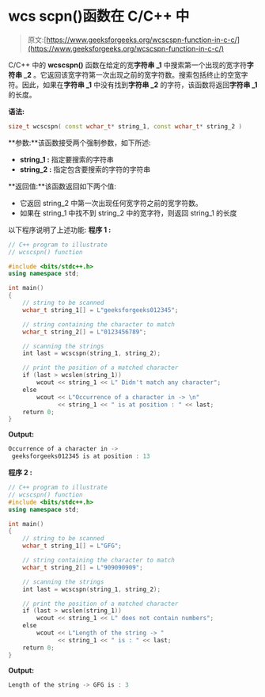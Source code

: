 # wcs scpn()函数在 C/C++ 中

> 原文:[https://www.geeksforgeeks.org/wcscspn-function-in-c-c/](https://www.geeksforgeeks.org/wcscspn-function-in-c-c/)

C/C++ 中的 **wcscspn()** 函数在给定的宽**字符串 _1** 中搜索第一个出现的宽字符**字符串 _2** 。它返回该宽字符第一次出现之前的宽字符数。搜索包括终止的空宽字符。因此，如果在**字符串 _1** 中没有找到**字符串 _2** 的字符，该函数将返回**字符串 _1** 的长度。

**语法:**

```cpp
size_t wcscspn( const wchar_t* string_1, const wchar_t* string_2 )
```

**参数:**该函数接受两个强制参数，如下所述:

*   **string_1 :** 指定要搜索的字符串
*   **string_2 :** 指定包含要搜索的字符的字符串

**返回值:**该函数返回如下两个值:

*   它返回 string_2 中第一次出现任何宽字符之前的宽字符数。
*   如果在 string_1 中找不到 string_2 中的宽字符，则返回 string_1 的长度

以下程序说明了上述功能:
**程序 1 :**

```cpp
// C++ program to illustrate
// wcscspn() function

#include <bits/stdc++.h>
using namespace std;

int main()
{
    // string to be scanned
    wchar_t string_1[] = L"geeksforgeeks012345";

    // string containing the character to match
    wchar_t string_2[] = L"0123456789";

    // scanning the strings
    int last = wcscspn(string_1, string_2);

    // print the position of a matched character
    if (last > wcslen(string_1))
        wcout << string_1 << L" Didn't match any character";
    else
        wcout << L"Occurrence of a character in -> \n"
              << string_1 << " is at position : " << last;
    return 0;
}
```

**Output:**

```cpp
Occurrence of a character in ->
 geeksforgeeks012345 is at position : 13

```

**程序 2 :**

```cpp
// C++ program to illustrate
// wcscspn() function
#include <bits/stdc++.h>
using namespace std;

int main()
{
    // string to be scanned
    wchar_t string_1[] = L"GFG";

    // string containing the character to match
    wchar_t string_2[] = L"909090909";

    // scanning the strings
    int last = wcscspn(string_1, string_2);

    // print the position of a matched character
    if (last > wcslen(string_1))
        wcout << string_1 << L" does not contain numbers";
    else
        wcout << L"Length of the string -> "
              << string_1 << " is : " << last;
    return 0;
}
```

**Output:**

```cpp
Length of the string -> GFG is : 3

```
